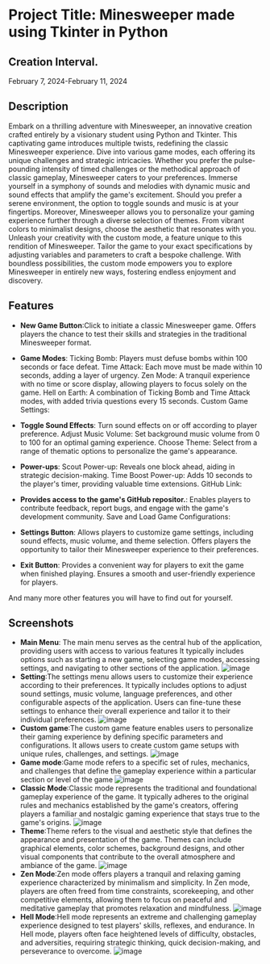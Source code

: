 # Project Title: Minesweeper made using Tkinter in Python

## Creation Interval.
February 7, 2024-February 11, 2024

## Description
Embark on a thrilling adventure with Minesweeper, an innovative creation crafted entirely by a visionary student using Python and Tkinter. This captivating game introduces multiple twists, redefining the classic Minesweeper experience. Dive into various game modes, each offering its unique challenges and strategic intricacies. Whether you prefer the pulse-pounding intensity of timed challenges or the methodical approach of classic gameplay, Minesweeper caters to your preferences.
Immerse yourself in a symphony of sounds and melodies with dynamic music and sound effects that amplify the game's excitement. Should you prefer a serene environment, the option to toggle sounds and music is at your fingertips. Moreover, Minesweeper allows you to personalize your gaming experience further through a diverse selection of themes. From vibrant colors to minimalist designs, choose the aesthetic that resonates with you.
Unleash your creativity with the custom mode, a feature unique to this rendition of Minesweeper. Tailor the game to your exact specifications by adjusting variables and parameters to craft a bespoke challenge. With boundless possibilities, the custom mode empowers you to explore Minesweeper in entirely new ways, fostering endless enjoyment and discovery.

## Features

- **New Game Button**:Click to initiate a classic Minesweeper game.
Offers players the chance to test their skills and strategies in the traditional Minesweeper format.

- **Game Modes**:
Ticking Bomb: Players must defuse bombs within 100 seconds or face defeat.
Time Attack: Each move must be made within 10 seconds, adding a layer of urgency.
Zen Mode: A tranquil experience with no time or score display, allowing players to focus solely on the game.
Hell on Earth: A combination of Ticking Bomb and Time Attack modes, with added trivia questions every 15 seconds.
Custom Game Settings:

- **Toggle Sound Effects**: Turn sound effects on or off according to player preference.
Adjust Music Volume: Set background music volume from 0 to 100 for an optimal gaming experience.
Choose Theme: Select from a range of thematic options to personalize the game's appearance.

- **Power-ups**:
Scout Power-up: Reveals one block ahead, aiding in strategic decision-making.
Time Boost Power-up: Adds 10 seconds to the player's timer, providing valuable time extensions.
GitHub Link:

- **Provides access to the game's GitHub repositor.**:
Enables players to contribute feedback, report bugs, and engage with the game's development community.
Save and Load Game Configurations:

- **Settings Button**:
Allows players to customize game settings, including sound effects, music volume, and theme selection.
Offers players the opportunity to tailor their Minesweeper experience to their preferences.

- **Exit Button**:
Provides a convenient way for players to exit the game when finished playing.
Ensures a smooth and user-friendly experience for players.

And many more other features you will have to find out for yourself.

## Screenshots

- **Main Menu**:
The main menu serves as the central hub of the application, providing users with access to various features It typically includes options such as starting a new game, selecting game modes, accessing settings, and navigating to other sections of the application.
![image](https://github.com/AlexandruRoscaPOO/MineSweeper/assets/113398639/659443c3-eace-487a-a799-6b8a76c2f68e)
- **Setting**:The settings menu allows users to customize their experience according to their preferences. It typically includes options to adjust sound settings, music volume, language preferences, and other configurable aspects of the application. Users can fine-tune these settings to enhance their overall experience and tailor it to their individual preferences.
![image](https://github.com/AlexandruRoscaPOO/MineSweeper/assets/113398639/555eb33c-3a7e-4a8d-a696-10be938ca17f)
- **Custom game**:The custom game feature enables users to personalize their gaming experience by defining specific parameters and configurations. It allows users to create custom game setups with unique rules, challenges, and settings.
![image](https://github.com/AlexandruRoscaPOO/MineSweeper/assets/113398639/a27dde4f-5342-4d74-8163-38411cee0af3)
- **Game mode**:Game mode refers to a specific set of rules, mechanics, and challenges that define the gameplay experience within a particular section or level of the game
![image](https://github.com/AlexandruRoscaPOO/MineSweeper/assets/113398639/af74e9ec-ceb4-48e3-9c24-fcf3f45117ce)
- **Classic Mode**:Classic mode represents the traditional and foundational gameplay experience of the game. It typically adheres to the original rules and mechanics established by the game's creators, offering players a familiar and nostalgic gaming experience that stays true to the game's origins.
![image](https://github.com/AlexandruRoscaPOO/MineSweeper/assets/113398639/d5f665ca-249d-4bd1-bdd2-8ae700db1f6f)
- **Theme**:Theme refers to the visual and aesthetic style that defines the appearance and presentation of the game. Themes can include graphical elements, color schemes, background designs, and other visual components that contribute to the overall atmosphere and ambiance of the game.
![image](https://github.com/AlexandruRoscaPOO/MineSweeper/assets/113398639/3c6aba02-4dd2-4420-8708-d40af285bc5b)
- **Zen Mode**:Zen mode offers players a tranquil and relaxing gaming experience characterized by minimalism and simplicity. In Zen mode, players are often freed from time constraints, scorekeeping, and other competitive elements, allowing them to focus on peaceful and meditative gameplay that promotes relaxation and mindfulness.
![image](https://github.com/AlexandruRoscaPOO/MineSweeper/assets/113398639/38844a6e-724f-46b6-9bb0-905398154703)
- **Hell Mode**:Hell mode represents an extreme and challenging gameplay experience designed to test players' skills, reflexes, and endurance. In Hell mode, players often face heightened levels of difficulty, obstacles, and adversities, requiring strategic thinking, quick decision-making, and perseverance to overcome.
![image](https://github.com/AlexandruRoscaPOO/MineSweeper/assets/113398639/18034b45-c231-4842-9ae9-ae466063df34)



